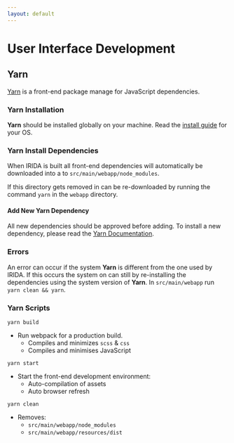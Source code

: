 ```yaml
---
layout: default
---
```



User Interface Development
==========================

## Yarn

[Yarn](https://yarnpkg.com/en/) is a front-end package manage for JavaScript dependencies.

### Yarn Installation

**Yarn** should be installed globally on your machine.  Read the [install guide](https://yarnpkg.com/en/docs/install) for your OS.

### Yarn Install Dependencies

When IRIDA is built all front-end dependencies will automatically be downloaded into a to `src/main/webapp/node_modules`.

If this directory gets removed in can be re-downloaded by running the command `yarn` in the `webapp` directory.

#### Add New Yarn Dependency

All new dependencies should be approved before adding.  To install a new dependency, please read the [Yarn Documentation](https://yarnpkg.com/en/docs/usage).

### Errors

An error can occur if the system **Yarn** is different from the one used by IRIDA.  If this occurs the system on can still by re-installing the dependencies using the system version of **Yarn**.  In `src/main/webapp` run `yarn clean && yarn`.

### Yarn Scripts

`yarn build`
 * Run webpack for a production build.
    * Compiles and minimizes `scss` & `css`
    * Compiles and minimises JavaScript
    
`yarn start`
  * Start the front-end development environment:
    * Auto-compilation of assets
    * Auto browser refresh
    
`yarn clean`
 * Removes:
    * `src/main/webapp/node_modules`
    * `src/main/webapp/resources/dist`